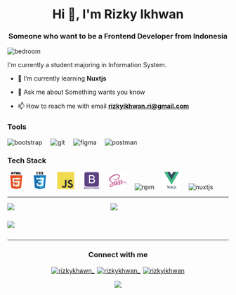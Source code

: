 <h1 align="center">Hi 👋, I'm Rizky Ikhwan</h1>
<h3 align="center">Someone who want to be a Frontend Developer from Indonesia</h3>

![bedroom](https://user-images.githubusercontent.com/79355239/143467976-43e524a2-c3cd-47cb-a3e5-6a8ed0bc4a69.gif)

<p>I'm currently a student majoring in Information System.</p>

- 📖 I’m currently learning **Nuxtjs**

- 💬 Ask me about Something wants you know

- 📫 How to reach me with email **rizkyikhwan.ri@gmail.com**

<h3 align="left">Tools</h3>
<img src="https://user-images.githubusercontent.com/79355239/143455396-08754238-ba05-4388-b372-785bafd7aafd.png" alt="bootstrap" width="40" height="40"/>
<img src="https://www.vectorlogo.zone/logos/git-scm/git-scm-icon.svg" alt="git" style="margin-left: 15px;" width="40" height="40" />
<img src="https://www.vectorlogo.zone/logos/figma/figma-icon.svg" alt="figma" style="margin-left: 15px;" width="40" height="40"/>
<img src="https://www.vectorlogo.zone/logos/getpostman/getpostman-icon.svg" alt="postman" style="margin-left: 15px;" width="40" height="40"/>

<h3>Tech Stack</h3>
<p align="left"> 
  <img src="https://raw.githubusercontent.com/devicons/devicon/master/icons/html5/html5-original-wordmark.svg" alt="html5" width="40" height="40"/>
  <img src="https://raw.githubusercontent.com/devicons/devicon/master/icons/css3/css3-original-wordmark.svg" alt="css3" style="margin-left: 10px;" width="40" height="40"/>
  <img src="https://raw.githubusercontent.com/devicons/devicon/master/icons/javascript/javascript-original.svg" alt="javascript" style="margin-left:15px;" width="40" height="40"/> 
  <img src="https://raw.githubusercontent.com/devicons/devicon/master/icons/bootstrap/bootstrap-plain-wordmark.svg" alt="bootstrap" style="margin-left: 15px;" width="40" 
  height="40"/> 
  <img src="https://raw.githubusercontent.com/devicons/devicon/master/icons/sass/sass-original.svg" alt="sass" style="margin-left: 15px;" width="40" height="40"/>
  <img src="https://user-images.githubusercontent.com/79355239/143469399-00cdf2f3-7485-4dd1-a2aa-4281d0f31dd1.png" alt="npm" style="margin-left: 15px;" width="50" height="40"/>
  <img src="https://raw.githubusercontent.com/devicons/devicon/master/icons/vuejs/vuejs-original-wordmark.svg" alt="vuejs" style="margin-left: 15px;" width="40" height="40"/> 
  <img src="https://www.vectorlogo.zone/logos/nuxtjs/nuxtjs-icon.svg" alt="nuxtjs" style="margin-left: 15px;" width="40" height="40"/>
</a> 
</p>

<hr>

<p style="display: flex; justify-content: center; gap: 10px;">
  <img style="width: 325px" src="https://github-readme-stats.vercel.app/api/top-langs/?username=rizkyikhwan&layout=compact&theme=tokyonight&hide_border=true" />
  <img style="width: 390px" src="https://github-readme-stats.vercel.app/api?username=rizkyikhwan&show_icons=true&theme=tokyonight&hide_border=true" />
</p>

<p>
  <img style="margin: 10px 0;" src="https://github-readme-streak-stats.herokuapp.com/?user=rizkyikhwan&theme=tokyonight&count_private=true&hide_border=true">
</p>

<hr>

<h3 align="center">Connect with me</h3>
<p align="center">
  <a href="https://instagram.com/rizkykhawn_" target="blank" ><img align="center" src="https://raw.githubusercontent.com/rahuldkjain/github-profile-readme-generator/master/src/images/icons/Social/instagram.svg" alt="rizkykhawn_" height="30" width="40" /></a>
  <a href="https://twitter.com/rizkykhwan_" target="blank" style="margin-left: 2px"><img align="center" src="https://raw.githubusercontent.com/rahuldkjain/github-profile-readme-generator/master/src/images/icons/Social/twitter.svg" alt="rizkykhwan_" height="30" width="40" /></a>
  <a href="https://linkedin.com/in/rizkyikhwan" target="blank" style="margin-left: 2px"><img align="center" src="https://raw.githubusercontent.com/rahuldkjain/github-profile-readme-generator/master/src/images/icons/Social/linked-in-alt.svg" alt="rizkyikhwan" height="30" width="40" /></a>
</p>
<p align="center" style="margin-top: 15px;">
  <img src="https://lanyard-profile-readme.vercel.app/api/387982324630945802" />
</p>
